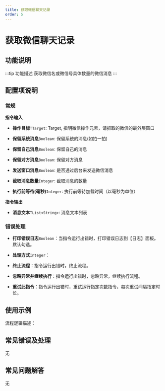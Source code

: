 ```yaml
---
title: 获取微信聊天记录
order: 5
---
```


# 获取微信聊天记录

## 功能说明

:::tip 功能描述
获取微信名或微信号具体数量的微信消息
:::

## 配置项说明

### 常规

**指令输入**

- **操作目标**`TTarget`: Target, 指明微信操作元素，请抓取的微信的最外层窗口

- **保留系统消息**`Boolean`: 保留系统的消息(如拍一拍)

- **保留自己消息**`Boolean`: 保留自己的消息

- **保留对方消息**`Boolean`: 保留对方消息

- **发送窗口消息**`Boolean`: 是否通过后台来发送微信消息

- **截取消息数量**`Integer`: 截取消息的数量

- **执行前等待(毫秒)**`Integer`: 执行前等待加载时间（以毫秒为单位）


**指令输出**

- **消息文本**`TList<String>`: 消息文本列表

### 错误处理

- **打印错误日志**`Boolean`：当指令运行出错时，打印错误日志到【日志】面板。默认勾选。

- **处理方式**`Integer`：

 - **终止流程**：指令运行出错时，终止流程。

 - **忽略异常并继续执行**：指令运行出错时，忽略异常，继续执行流程。

 - **重试此指令**：指令运行出错时，重试运行指定次数指令，每次重试间隔指定时长。

## 使用示例

流程逻辑描述：

## 常见错误及处理

无

## 常见问题解答

无

